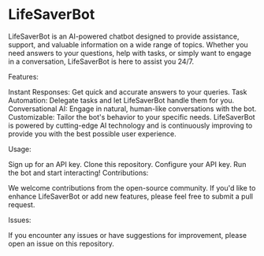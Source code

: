 # LifeSaverBot
LifeSaverBot is an AI-powered chatbot designed to provide assistance, support, and valuable information on a wide range of topics. Whether you need answers to your questions, help with tasks, or simply want to engage in a conversation, LifeSaverBot is here to assist you 24/7.

Features:

Instant Responses: Get quick and accurate answers to your queries.
Task Automation: Delegate tasks and let LifeSaverBot handle them for you.
Conversational AI: Engage in natural, human-like conversations with the bot.
Customizable: Tailor the bot's behavior to your specific needs.
LifeSaverBot is powered by cutting-edge AI technology and is continuously improving to provide you with the best possible user experience.


Usage:

Sign up for an API key.
Clone this repository.
Configure your API key.
Run the bot and start interacting!
Contributions:

We welcome contributions from the open-source community. If you'd like to enhance LifeSaverBot or add new features, please feel free to submit a pull request.

Issues:

If you encounter any issues or have suggestions for improvement, please open an issue on this repository.
